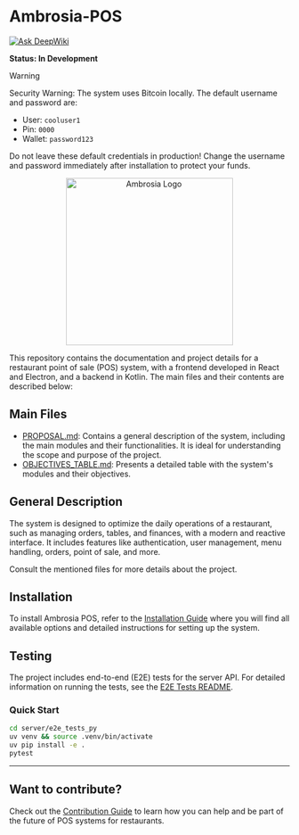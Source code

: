# Ambrosia-POS

[![Ask DeepWiki](https://deepwiki.com/badge.svg)](https://deepwiki.com/btcgdl/Ambrosia-POS)

**Status: In Development**

> [!WARNING]
> Security Warning: The system uses Bitcoin locally. The default username and password are:
>
> - User: `cooluser1`
> - Pin: `0000`
> - Wallet: `password123`
>
> Do not leave these default credentials in production! Change the username and password immediately after installation to protect your funds.

<p align="center">
  <img src="imgs/Ambrosia.png" alt="Ambrosia Logo" width="300"/>
</p>

This repository contains the documentation and project details for a restaurant point of sale (POS) system, with a frontend developed in React and Electron, and a backend in Kotlin. The main files and their contents are described below:

## Main Files

- [PROPOSAL.md](PROPOSAL.md): Contains a general description of the system, including the main modules and their functionalities. It is ideal for understanding the scope and purpose of the project.
- [OBJECTIVES_TABLE.md](OBJECTIVES_TABLE.md): Presents a detailed table with the system's modules and their objectives.

## General Description

The system is designed to optimize the daily operations of a restaurant, such as managing orders, tables, and finances, with a modern and reactive interface. It includes features like authentication, user management, menu handling, orders, point of sale, and more.

Consult the mentioned files for more details about the project.

## Installation

To install Ambrosia POS, refer to the [Installation Guide](INSTALLATION.md) where you will find all available options and detailed instructions for setting up the system.

## Testing

The project includes end-to-end (E2E) tests for the server API. For detailed information on running the tests, see the [E2E Tests README](server/e2e_tests_py/README.md).

### Quick Start

```bash
cd server/e2e_tests_py
uv venv && source .venv/bin/activate
uv pip install -e .
pytest
```

---

## Want to contribute?

Check out the [Contribution Guide](Contributing.md) to learn how you can help and be part of the future of POS systems for restaurants.
